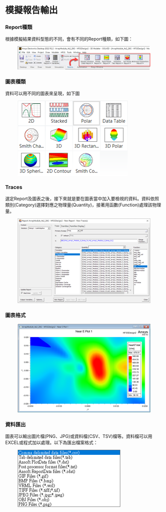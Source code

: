 # 模擬報告輸出

### Report種類

根據模擬結果資料型態的不同，會有不同的Report種類，如下圖：

<figure><img src="../.gitbook/assets/image (1) (4).png" alt=""><figcaption></figcaption></figure>

### 圖表種類

資料可以用不同的圖表來呈現，如下圖

<figure><img src="../.gitbook/assets/image (3) (3).png" alt=""><figcaption></figcaption></figure>

### Traces

選定Report及圖表之後，接下來就是要在圖表當中加入要檢視的資料。資料依照類別(Category)選擇對應之物理量(Quantity)，接著用函數(Function)處理該物理量。

<figure><img src="../.gitbook/assets/image (6) (3).png" alt=""><figcaption></figcaption></figure>

### 圖表格式

<figure><img src="../.gitbook/assets/image (20).png" alt=""><figcaption></figcaption></figure>

### 資料匯出

圖表可以輸出圖片檔(PNG、JPG)或資料檔(CSV、TSV)檔等。資料檔可以用EXCEL或程式加以處理。以下為匯出檔案格式：

<figure><img src="../.gitbook/assets/image (2) (1).png" alt=""><figcaption></figcaption></figure>

